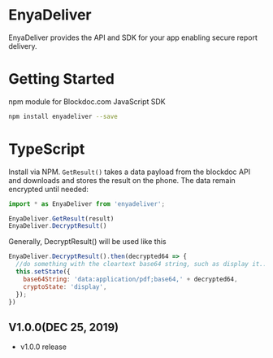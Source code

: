 # EnyaDeliver

EnyaDeliver provides the API and SDK for your app enabling secure report delivery.

# Getting Started

npm module for Blockdoc.com JavaScript SDK

```bash
npm install enyadeliver --save
```

# TypeScript

Install via NPM. `GetResult()` takes a data payload from the blockdoc API and downloads and stores the result on the phone. The data remain encrypted until needed:

```js
import * as EnyaDeliver from 'enyadeliver';

EnyaDeliver.GetResult(result)
EnyaDeliver.DecryptResult()
```

Generally, DecryptResult() will be used like this 
```js
EnyaDeliver.DecryptResult().then(decrypted64 => {
  //do something with the cleartext base64 string, such as display it...
  this.setState({
    base64String: 'data:application/pdf;base64,' + decrypted64,
    cryptoState: 'display',
  });
})
```

## V1.0.0(DEC 25, 2019)

* v1.0.0 release